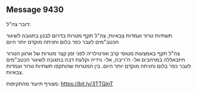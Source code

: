 ## Message 9430

דובר צה"ל:

תשתיות טרור ועמדות צבאיות; צה"ל תקף מטרות בדרום לבנון בתגובה לשיגור הכטב"מים לעבר כפר בלום וחניתה מוקדם יותר היום

צה"ל תקף באמצעות מטוסי קרב וארטילריה לפני זמן קצר מטרות של ארגון הטרור חיזבאללה במרחבים אל- ח'ריבה, אל- ורדיה וקלעת דבה בתגובה לשיגור הכטב"מים לעבר כפר בלום וחניתה מוקדם יותר היום. בין המטרות שהותקפו תשתיות טרור ועמדות צבאיות.

מצורף תיעוד מהתקיפות: https://bit.ly/3TTQjnT

